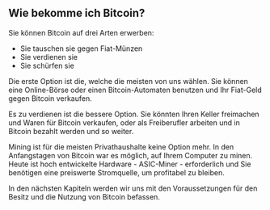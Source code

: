 ## Wie bekomme ich Bitcoin?

Sie können Bitcoin auf drei Arten erwerben:
* Sie tauschen sie gegen Fiat-Münzen
* Sie verdienen sie
* Sie schürfen sie

Die erste Option ist die, welche die meisten von uns wählen. Sie können eine Online-Börse oder einen Bitcoin-Automaten benutzen und Ihr Fiat-Geld gegen Bitcoin verkaufen.

Es zu verdienen ist die bessere Option. Sie könnten Ihren Keller freimachen und Waren für Bitcoin verkaufen, oder als Freiberufler arbeiten und in Bitcoin bezahlt werden und so weiter.

Mining ist für die meisten Privathaushalte keine Option mehr. In den Anfangstagen von Bitcoin war es möglich, auf Ihrem Computer zu minen. Heute ist hoch entwickelte Hardware - ASIC-Miner - erforderlich und Sie benötigen eine preiswerte Stromquelle, um profitabel zu bleiben.

In den nächsten Kapiteln werden wir uns mit den Voraussetzungen für den Besitz und die Nutzung von Bitcoin befassen.
